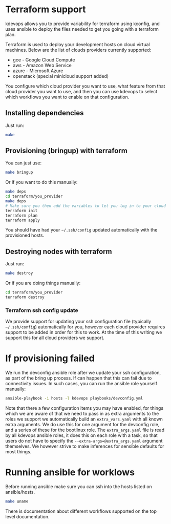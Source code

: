 # Terraform support

kdevops allows you to provide variability for terraform using kconfig,
and uses ansible to deploy the files needed to get you going with
a terraform plan.

Terraform is used to deploy your development hosts on cloud virtual machines.
Below are the list of clouds providers currently supported:

  * gce - Google Cloud Compute
  * aws - Amazon Web Service
  * azure - Microsoft Azure
  * openstack (special minicloud support added)

You configure which cloud provider you want to use, what feature from that
cloud provider you want to use, and then you can use kdevops to select which
workflows you want to enable on that configuration.

## Installing dependencies

Just run:

```bash
make
```

## Provisioning (bringup) with terraform

You can just use:

```bash
make bringup
```

Or if you want to do this manually:

```bash
make deps
cd terraform/you_provider
make deps
# Make sure you then add the variables to let you log in to your cloud provider
terraform init
terraform plan
terraform apply
```

You should have had your `~/.ssh/config` updated automatically with the
provisioned hosts.

## Destroying nodes with terraform

Just run:

```bash
make destroy
```

Or if you are doing things manually:

```bash
cd terraform/you_provider
terraform destroy
```

### Terraform ssh config update

We provide support for updating your ssh configuration file (typically
`~/.ssh/config`) automatically for you, however each cloud provider requires
support to be added in order for this to work. At the time of this writing
we support this for all cloud providers we support.

# If provisioning failed

We run the devconfig ansible role after we update your ssh configuration,
as part of the bring up process. If can happen that this can fail due to
connectivity issues. In such cases, you can run the ansible role yourself
manually:

```bash
ansible-playbook -i hosts -l kdevops playbooks/devconfig.yml
```

Note that there a few configuration items you may have enabled, for things
which we are aware of that we need to pass in as extra arguments to
the roles we support we automatically build an `extra_vars.yaml` with all
known extra arguments. We do use this for one argument for the devconfig
role, and a series of these for the bootlinux role. The `extra_args.yaml`
file is read by all kdevops ansible roles, it does this on each role with
a task, so that users do not have to specify the
`--extra-args=@extra_args.yaml` argument themselves. We however strive to
make inferences for sensible defaults for most things.

# Running ansible for worklows

Before running ansible make sure you can ssh into the hosts listed on
ansible/hosts.

```bash
make uname
```

There is documentation about different workflows supported on the top level
documentation.
